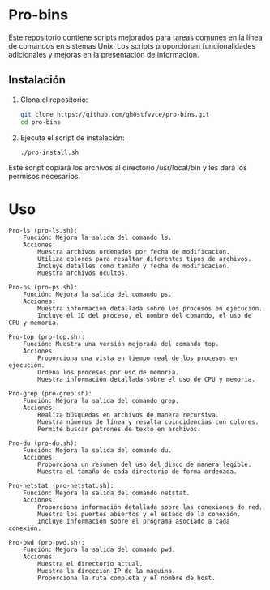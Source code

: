 # Pro-bins

Este repositorio contiene scripts mejorados para tareas comunes en la línea de comandos en sistemas Unix. Los scripts proporcionan funcionalidades adicionales y mejoras en la presentación de información.

## Instalación

1. Clona el repositorio:

   ```bash
   git clone https://github.com/gh0stfvvce/pro-bins.git
   cd pro-bins

2. Ejecuta el script de instalación:
   ```bash
   ./pro-install.sh

Este script copiará los archivos al directorio /usr/local/bin y les dará los permisos necesarios.

# Uso
    Pro-ls (pro-ls.sh):
        Función: Mejora la salida del comando ls.
        Acciones:
            Muestra archivos ordenados por fecha de modificación.
            Utiliza colores para resaltar diferentes tipos de archivos.
            Incluye detalles como tamaño y fecha de modificación.
            Muestra archivos ocultos.

    Pro-ps (pro-ps.sh):
        Función: Mejora la salida del comando ps.
        Acciones:
            Muestra información detallada sobre los procesos en ejecución.
            Incluye el ID del proceso, el nombre del comando, el uso de CPU y memoria.

    Pro-top (pro-top.sh):
        Función: Muestra una versión mejorada del comando top.
        Acciones:
            Proporciona una vista en tiempo real de los procesos en ejecución.
            Ordena los procesos por uso de memoria.
            Muestra información detallada sobre el uso de CPU y memoria.

    Pro-grep (pro-grep.sh):
        Función: Mejora la salida del comando grep.
        Acciones:
            Realiza búsquedas en archivos de manera recursiva.
            Muestra números de línea y resalta coincidencias con colores.
            Permite buscar patrones de texto en archivos.

    Pro-du (pro-du.sh):
        Función: Mejora la salida del comando du.
        Acciones:
            Proporciona un resumen del uso del disco de manera legible.
            Muestra el tamaño de cada directorio de forma ordenada.

    Pro-netstat (pro-netstat.sh):
        Función: Mejora la salida del comando netstat.
        Acciones:
            Proporciona información detallada sobre las conexiones de red.
            Muestra los puertos abiertos y el estado de la conexión.
            Incluye información sobre el programa asociado a cada conexión.

    Pro-pwd (pro-pwd.sh):
        Función: Mejora la salida del comando pwd.
        Acciones:
            Muestra el directorio actual.
            Muestra la dirección IP de la máquina.
            Proporciona la ruta completa y el nombre de host.
